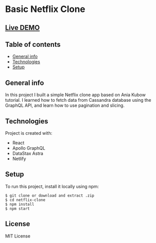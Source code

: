 # Basic Netflix Clone

## [Live DEMO](https://netflix-clone-astradb.netlify.app/)


## Table of contents
* [General info](#general-info)
* [Technologies](#technologies)
* [Setup](#setup)

## General info
 In this project I built a simple Netflix clone app based on Ania Kubow tutorial. I learned how to fetch data from Cassandra database using the GraphQL API, and learn how to use pagination and slicing. 
	
## Technologies
Project is created with:
* React
* Apollo GraphQL
* DataStax Astra
* Netlify 
	
## Setup
To run this project, install it locally using npm:

```
$ git clone or download and extract .zip
$ cd netflix-clone
$ npm install
$ npm start
```

## License
MIT License
